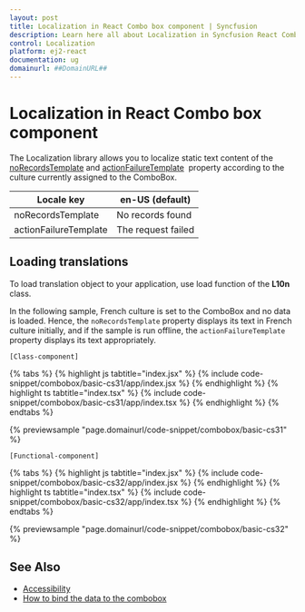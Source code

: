 ```yaml
---
layout: post
title: Localization in React Combo box component | Syncfusion
description: Learn here all about Localization in Syncfusion React Combo box component of Syncfusion Essential JS 2 and more.
control: Localization 
platform: ej2-react
documentation: ug
domainurl: ##DomainURL##
---
```


# Localization in React Combo box component

The Localization library allows you to localize static text content of the [noRecordsTemplate](https://ej2.syncfusion.com/react/documentation/api/combo-box/#norecordstemplate) and [actionFailureTemplate](https://ej2.syncfusion.com/react/documentation/api/combo-box/#actionfailuretemplate) &nbsp;property according to the culture currently assigned to the ComboBox.

| Locale key | en-US (default)  |
|------|------|
| noRecordsTemplate |  No records found |
| actionFailureTemplate | The request failed |

## Loading translations

To load translation object to your application, use load function of the **L10n** class.

In the following sample, French culture is set to the ComboBox and no data is loaded. Hence, the `noRecordsTemplate` property displays its text in French culture initially, and if the sample is run offline, the `actionFailureTemplate` property displays its text appropriately.

`[Class-component]`

{% tabs %}
{% highlight js tabtitle="index.jsx" %}
{% include code-snippet/combobox/basic-cs31/app/index.jsx %}
{% endhighlight %}
{% highlight ts tabtitle="index.tsx" %}
{% include code-snippet/combobox/basic-cs31/app/index.tsx %}
{% endhighlight %}
{% endtabs %}

 {% previewsample "page.domainurl/code-snippet/combobox/basic-cs31" %}

`[Functional-component]`

{% tabs %}
{% highlight js tabtitle="index.jsx" %}
{% include code-snippet/combobox/basic-cs32/app/index.jsx %}
{% endhighlight %}
{% highlight ts tabtitle="index.tsx" %}
{% include code-snippet/combobox/basic-cs32/app/index.tsx %}
{% endhighlight %}
{% endtabs %}

 {% previewsample "page.domainurl/code-snippet/combobox/basic-cs32" %}

## See Also

* [Accessibility](./accessibility/)
* [How to bind the data to the combobox](./data-binding/)